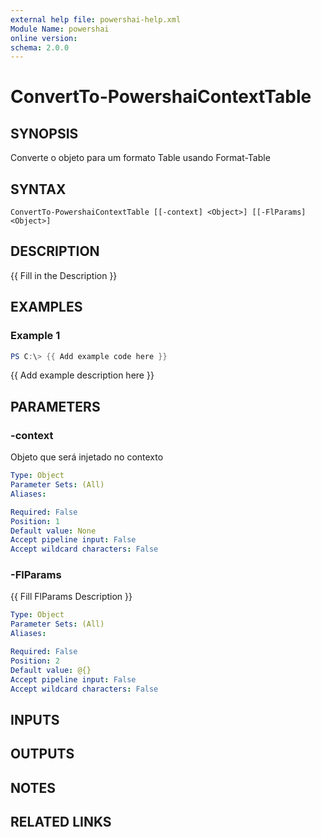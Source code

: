 ```yaml
---
external help file: powershai-help.xml
Module Name: powershai
online version:
schema: 2.0.0
---
```


# ConvertTo-PowershaiContextTable

## SYNOPSIS
Converte o objeto para um formato Table usando Format-Table

## SYNTAX

```
ConvertTo-PowershaiContextTable [[-context] <Object>] [[-FlParams] <Object>]
```

## DESCRIPTION
{{ Fill in the Description }}

## EXAMPLES

### Example 1
```powershell
PS C:\> {{ Add example code here }}
```

{{ Add example description here }}

## PARAMETERS

### -context
Objeto que será injetado no contexto

```yaml
Type: Object
Parameter Sets: (All)
Aliases:

Required: False
Position: 1
Default value: None
Accept pipeline input: False
Accept wildcard characters: False
```

### -FlParams
{{ Fill FlParams Description }}

```yaml
Type: Object
Parameter Sets: (All)
Aliases:

Required: False
Position: 2
Default value: @{}
Accept pipeline input: False
Accept wildcard characters: False
```

## INPUTS

## OUTPUTS

## NOTES

## RELATED LINKS
